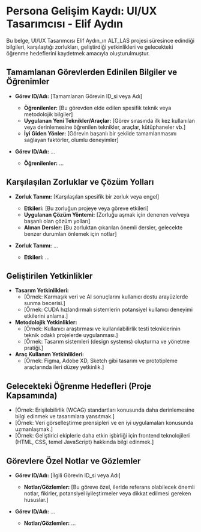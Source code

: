 # Persona Gelişim Kaydı: UI/UX Tasarımcısı - Elif Aydın

Bu belge, UI/UX Tasarımcısı Elif Aydın\_ın ALT_LAS projesi süresince edindiği bilgileri, karşılaştığı zorlukları, geliştirdiği yetkinlikleri ve gelecekteki öğrenme hedeflerini kaydetmek amacıyla oluşturulmuştur.

## Tamamlanan Görevlerden Edinilen Bilgiler ve Öğrenimler

*   **Görev ID/Adı:** [Tamamlanan Görevin ID\_si veya Adı]
    *   **Öğrenilenler:** [Bu görevden elde edilen spesifik teknik veya metodolojik bilgiler]
    *   **Uygulanan Yeni Teknikler/Araçlar:** [Görev sırasında ilk kez kullanılan veya derinlemesine öğrenilen teknikler, araçlar, kütüphaneler vb.]
    *   **İyi Giden Yönler:** [Görevin başarılı bir şekilde tamamlanmasını sağlayan faktörler, olumlu deneyimler]

*   **Görev ID/Adı:** ...
    *   **Öğrenilenler:** ...

## Karşılaşılan Zorluklar ve Çözüm Yolları

*   **Zorluk Tanımı:** [Karşılaşılan spesifik bir zorluk veya engel]
    *   **Etkileri:** [Bu zorluğun projeye veya göreve etkileri]
    *   **Uygulanan Çözüm Yöntemi:** [Zorluğu aşmak için denenen ve/veya başarılı olan çözüm yolları]
    *   **Alınan Dersler:** [Bu zorluktan çıkarılan önemli dersler, gelecekte benzer durumları önlemek için notlar]

*   **Zorluk Tanımı:** ...
    *   **Etkileri:** ...

## Geliştirilen Yetkinlikler

*   **Tasarım Yetkinlikleri:**
    *   [Örnek: Karmaşık veri ve AI sonuçlarını kullanıcı dostu arayüzlerde sunma becerisi.]
    *   [Örnek: CUDA hızlandırmalı sistemlerin potansiyel kullanıcı deneyimi etkilerini anlama.]
*   **Metodolojik Yetkinlikler:**
    *   [Örnek: Kullanıcı araştırması ve kullanılabilirlik testi tekniklerinin teknik odaklı projelerde uygulanması.]
    *   [Örnek: Tasarım sistemleri (design systems) oluşturma ve yönetme pratiği.]
*   **Araç Kullanım Yetkinlikleri:**
    *   [Örnek: Figma, Adobe XD, Sketch gibi tasarım ve prototipleme araçlarında ileri düzey yetkinlik.]

## Gelecekteki Öğrenme Hedefleri (Proje Kapsamında)

*   [Örnek: Erişilebilirlik (WCAG) standartları konusunda daha derinlemesine bilgi edinmek ve tasarımlara yansıtmak.]
*   [Örnek: Veri görselleştirme prensipleri ve en iyi uygulamaları konusunda uzmanlaşmak.]
*   [Örnek: Geliştirici ekiplerle daha etkin işbirliği için frontend teknolojileri (HTML, CSS, temel JavaScript) hakkında bilgi edinmek.]

## Görevlere Özel Notlar ve Gözlemler

*   **Görev ID/Adı:** [İlgili Görevin ID\_si veya Adı]
    *   **Notlar/Gözlemler:** [Bu göreve özel, ileride referans olabilecek önemli notlar, fikirler, potansiyel iyileştirmeler veya dikkat edilmesi gereken hususlar.]

*   **Görev ID/Adı:** ...
    *   **Notlar/Gözlemler:** ...

